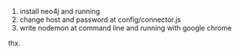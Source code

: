 1. install neo4j and running
2. change host and password at config/connector.js
3. write nodemon at command line and running with google chrome

thx.